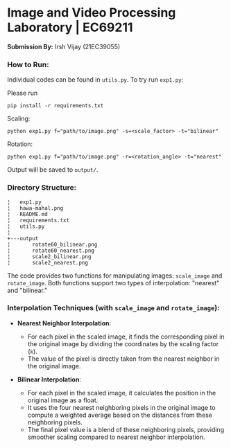 
# Image and Video Processing Laboratory | EC69211
**Submission By:** Irsh Vijay (21EC39055)

### How to Run:
Individual codes can be found in `utils.py`. To try run `exp1.py`:

Please run
```shell
pip install -r requirements.txt
```

Scaling:
```shell
python exp1.py f="path/to/image.png" -s=<scale_factor> -t="bilinear"
```

Rotation:
```shell
python exp1.py f="path/to/image.png" -r=<rotation_angle> -t="nearest"
```

Output will be saved to `output/`.


### Directory Structure:
```
¦   exp1.py
¦   hawa-mahal.png
¦   README.md
¦   requirements.txt
¦   utils.py
¦   
+---output
¦       rotate60_bilinear.png
¦       rotate60_nearest.png
¦       scale2_bilinear.png
¦       scale2_nearest.png
```

The code provides two functions for manipulating images: `scale_image` and `rotate_image`. Both functions support two types of interpolation: "nearest" and "bilinear."

### Interpolation Techniques (with `scale_image` and `rotate_image`):

-   **Nearest Neighbor Interpolation**:
    
    -   For each pixel in the scaled image, it finds the corresponding pixel in the original image by dividing the coordinates by the scaling factor (`k`).
    -   The value of the pixel is directly taken from the nearest neighbor in the original image.
-   **Bilinear Interpolation**:
    
    -   For each pixel in the scaled image, it calculates the position in the original image as a float.
    -   It uses the four nearest neighboring pixels in the original image to compute a weighted average based on the distances from these neighboring pixels.
    -   The final pixel value is a blend of these neighboring pixels, providing smoother scaling compared to nearest neighbor interpolation.
